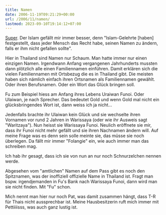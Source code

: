 ```yaml
---
title: Namen
date: 2006-11-19T09:21:29+00:00
url: /2006/11/namen/
lastmod: 2023-09-10T19:14:12+07:00
---
```

[Super][1]. Der Islam gefällt mir immer besser, denn "Islam-Gelehrte [haben] festgestellt, dass jeder Mensch das Recht habe, seinen Namen zu ändern, falls er ihm nicht gefallen sollte".

Hier in Thailand sind Namen nur Schaum. Man hatte immer nur einen einzigen Namen. Irgendwann Anfang vergangenen Jahrhunderts mussten dann plötzlich alle einen Familiennamen einführen. Damit erklären sich die vielen Familiennamen mit Ortsbezug die es in Thailand gibt. Die meisten haben sich nämlich einfach ihren Ortsnamen als Familiennamen gewählt. Oder ihren Berufsnamen. Oder ein Wort das Glück bringen soll.

Fu zum Beispiel hiess am Anfang ihres Lebens Uraiwan Funoi. Oder Ulaiwan, je nach Sprecher. Das bedeutet Gold und wenn Gold mal nicht ein glücksbringendes Wort ist, dann weiss ich ja nicht...

Jedenfalls brachte ihr Ulaiwan kein Glück und sie wechselte ihren Vornamen vor rund 2 Jahren in Warissaya (oder wie ihr Ausweis sagt "Waritzaya"). Nun heisst sie Warissaya Funoi. Neulich eröffnete sie mir, dass ihr Funoi nicht mehr gefällt und sie ihren Nachnamen ändern will. Auf meine Frage was es denn sein solle meinte sie, das müsse sie noch überlegen. Da fällt mir immer "Folangie" ein, wie auch immer man das schreiben mag.

Ich hab ihr gesagt, dass ich sie von nun an nur noch Schnurzelchen nennen werde.

Abgesehen vom "amtlichen" Namen auf dem Pass gibt es noch den Spitznamen, was der inoffiziell offizielle Name in Thailand ist. Fragt man bspw. irgendjemanden in Fu's Bank nach Warissaya Funoi, dann wird man sie nicht finden. Mit "Fu" schon.

Mich nennt man hier nur noch Pat, was damit zusammen hängt, dass T-R für Thais nicht aussprechbar ist. Meine Hausbesitzerin ruft mich immer mit Pettiiiisss, was auch ganz lustig ist.

 [1]: http://www.spiegel.de/panorama/0,1518,449367,00.html

